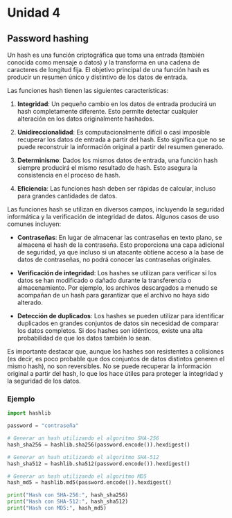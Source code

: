 # Unidad 4

## Password hashing

Un hash es una función criptográfica que toma una entrada (también conocida como mensaje o datos) y la transforma en una cadena de caracteres de longitud fija. El objetivo principal de una función hash es producir un resumen único y distintivo de los datos de entrada.

Las funciones hash tienen las siguientes características:

1. **Integridad**: Un pequeño cambio en los datos de entrada producirá un hash completamente diferente. Esto permite detectar cualquier alteración en los datos originalmente hashados.

2. **Unidireccionalidad**: Es computacionalmente difícil o casi imposible recuperar los datos de entrada a partir del hash. Esto significa que no se puede reconstruir la información original a partir del resumen generado.

3. **Determinismo**: Dados los mismos datos de entrada, una función hash siempre producirá el mismo resultado de hash. Esto asegura la consistencia en el proceso de hash.

4. **Eficiencia**: Las funciones hash deben ser rápidas de calcular, incluso para grandes cantidades de datos.

Las funciones hash se utilizan en diversos campos, incluyendo la seguridad informática y la verificación de integridad de datos. Algunos casos de uso comunes incluyen:

- **Contraseñas**: En lugar de almacenar las contraseñas en texto plano, se almacena el hash de la contraseña. Esto proporciona una capa adicional de seguridad, ya que incluso si un atacante obtiene acceso a la base de datos de contraseñas, no podrá conocer las contraseñas originales.

- **Verificación de integridad**: Los hashes se utilizan para verificar si los datos se han modificado o dañado durante la transferencia o almacenamiento. Por ejemplo, los archivos descargados a menudo se acompañan de un hash para garantizar que el archivo no haya sido alterado.

- **Detección de duplicados**: Los hashes se pueden utilizar para identificar duplicados en grandes conjuntos de datos sin necesidad de comparar los datos completos. Si dos hashes son idénticos, existe una alta probabilidad de que los datos también lo sean.

Es importante destacar que, aunque los hashes son resistentes a colisiones (es decir, es poco probable que dos conjuntos de datos distintos generen el mismo hash), no son reversibles. No se puede recuperar la información original a partir del hash, lo que los hace útiles para proteger la integridad y la seguridad de los datos.

### Ejemplo

```python
import hashlib

password = "contraseña"

# Generar un hash utilizando el algoritmo SHA-256
hash_sha256 = hashlib.sha256(password.encode()).hexdigest()

# Generar un hash utilizando el algoritmo SHA-512
hash_sha512 = hashlib.sha512(password.encode()).hexdigest()

# Generar un hash utilizando el algoritmo MD5
hash_md5 = hashlib.md5(password.encode()).hexdigest()

print("Hash con SHA-256:", hash_sha256)
print("Hash con SHA-512:", hash_sha512)
print("Hash con MD5:", hash_md5)
```



> 